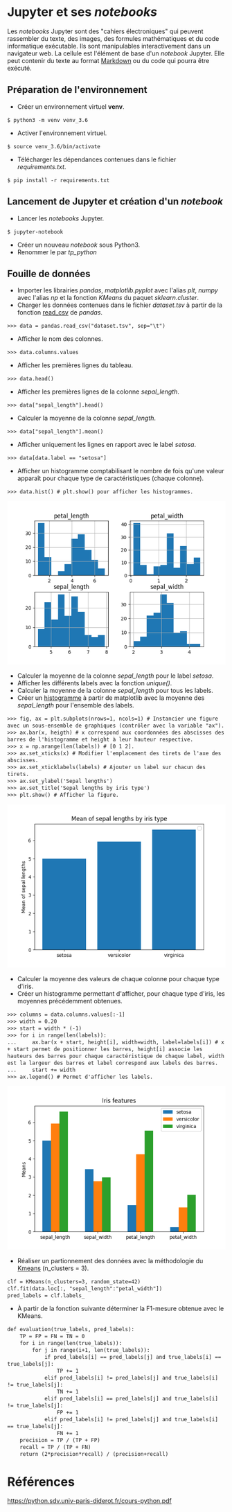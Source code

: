 # Jupyter et ses *notebooks*

Les *notebooks* Jupyter sont des "cahiers électroniques" qui peuvent rassembler du texte, des images, des formules mathématiques et du code informatique exécutable. Ils sont manipulables interactivement dans un navigateur web. La cellule est l'élément de base d'un *notebook* Jupyter. Elle peut contenir du texte au format [Markdown](https://www.markdownguide.org/basic-syntax/) ou du code qui pourra être exécuté.

## Préparation de l'environnement

* Créer un environnement virtuel **venv**.

```
$ python3 -m venv venv_3.6
```

* Activer l'environnement virtuel.

```
$ source venv_3.6/bin/activate
```

* Télécharger les dépendances contenues dans le fichier *requirements.txt*.

```
$ pip install -r requirements.txt
```

## Lancement de Jupyter et création d'un *notebook*

* Lancer les *notebooks* Jupyter.

```
$ jupyter-notebook
```

* Créer un nouveau *notebook* sous Python3.
* Renommer le par *tp_python*

## Fouille de données

* Importer les librairies *pandas*, *matplotlib.pyplot* avec l'alias *plt*, *numpy* avec l'alias *np* et la fonction *KMeans* du paquet *sklearn.cluster*.
* Charger les données contenues dans le fichier *dataset.tsv* à partir de la fonction [read_csv](https://pandas.pydata.org/pandas-docs/version/0.25/reference/api/pandas.read_csv.html?highlight=csv#pandas.read_csv) de *pandas*.

```
>>> data = pandas.read_csv("dataset.tsv", sep="\t")
```

* Afficher le nom des colonnes.

```
>>> data.columns.values
```

*  Afficher les premières lignes du tableau.

```
>>> data.head()
```

* Afficher les premières lignes de la colonne *sepal_length*.

```
>>> data["sepal_length"].head()
```

* Calculer la moyenne de la colonne *sepal_length*.

```
>>> data["sepal_length"].mean()
```

* Afficher uniquement les lignes en rapport avec le label *setosa*.

```
>>> data[data.label == "setosa"]
```

* Afficher un histogramme comptabilisant le nombre de fois qu'une valeur apparaît pour chaque type de caractéristiques (chaque colonne).

```
>>> data.hist() # plt.show() pour afficher les histogrammes.
```

![Histogrammes sur les valeurs des caractéristiques](images/histo_0.png "Histogrammes sur les valeurs des caractéristiques")

* Calculer la moyenne de la colonne *sepal_length* pour le label *setosa*.
* Afficher les différents labels avec la fonction *unique()*.
* Calculer la moyenne de la colonne *sepal_length* pour tous les labels.
* Créer un [histogramme](https://matplotlib.org/3.1.1/api/_as_gen/matplotlib.pyplot.bar.html) à partir de matplotlib avec la moyenne des *sepal_length* pour l'ensemble des labels.

```
>>> fig, ax = plt.subplots(nrows=1, ncols=1) # Instancier une figure avec un sous-ensemble de graphiques (contrôler avec la variable "ax").
>>> ax.bar(x, heigth) # x correspond aux coordonnées des abscisses des barres de l'histogramme et height à leur hauteur respective.
>>> x = np.arange(len(labels)) # [0 1 2].
>>> ax.set_xticks(x) # Modifier l'emplacement des tirets de l'axe des abscisses.
>>> ax.set_xticklabels(labels) # Ajouter un label sur chacun des tirets.
>>> ax.set_ylabel('Sepal lengths')
>>> ax.set_title('Sepal lengths by iris type')
>>> plt.show() # Afficher la figure.
```

![Moyenne des longueurs des sepales par type d'iris](images/histo_1.png "Moyenne des longueurs des sepales par type d'iris")

* Calculer la moyenne des valeurs de chaque colonne pour chaque type d'iris.
* Créer un histogramme permettant d'afficher, pour chaque type d'iris, les moyennes précédemment obtenues.

```
>>> columns = data.columns.values[:-1]
>>> width = 0.20
>>> start = width * (-1)
>>> for i in range(len(labels)):
...		ax.bar(x + start, height[i], width=width, label=labels[i]) # x + start permet de positionner les barres, height[i] associe les hauteurs des barres pour chaque caractéristique de chaque label, width est la largeur des barres et label correspond aux labels des barres.
...		start += width
>>> ax.legend() # Permet d'afficher les labels.
```

![Moyenne des caractéristiques associées à chaque type d'iris](images/histo_2.png "Moyenne des caractéristiques associées à chaque type d'iris")

* Réaliser un partionnement des données avec la méthodologie du [Kmeans](https://scikit-learn.org/stable/modules/generated/sklearn.cluster.KMeans.html) (n_clusters = 3).

```
clf = KMeans(n_clusters=3, random_state=42)
clf.fit(data.loc[:, "sepal_length":"petal_width"])
pred_labels = clf.labels_
```

* À partir de la fonction suivante déterminer la F1-mesure obtenue avec le KMeans.

```
def evaluation(true_labels, pred_labels):
	TP = FP = FN = TN = 0
	for i in range(len(true_labels)):
		for j in range(i+1, len(true_labels)):
			if pred_labels[i] == pred_labels[j] and true_labels[i] == true_labels[j]:
				TP += 1
			elif pred_labels[i] != pred_labels[j] and true_labels[i] != true_labels[j]:
				TN += 1
			elif pred_labels[i] == pred_labels[j] and true_labels[i] != true_labels[j]:
				FP += 1
			elif pred_labels[i] != pred_labels[j] and true_labels[i] == true_labels[j]:
				FN += 1
	precision = TP / (TP + FP)
	recall = TP / (TP + FN)
	return (2*precision*recall) / (precision+recall)
```







# Références

https://python.sdv.univ-paris-diderot.fr/cours-python.pdf